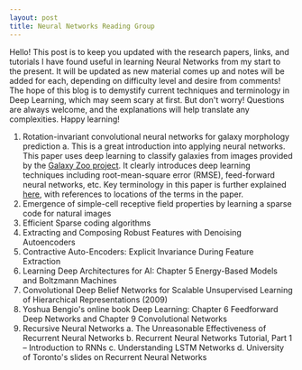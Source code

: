 ```yaml
---
layout: post
title: Neural Networks Reading Group
---
```


Hello! This post is to keep you updated with the research papers, links, and tutorials I have found useful in learning 
Neural Networks from my start to the present. It will be updated as new material comes up and notes will be added for each, depending on difficulty level and desire from comments! The hope of this blog is to demystify current techniques and terminology in Deep Learning, which may seem scary at first. But don't worry! Questions are always welcome, and
the explanations will help translate any complexities. Happy learning!

1. Rotation-invariant convolutional neural networks for galaxy morphology prediction
  a. This is a great introduction into applying neural networks. This paper uses deep learning to classify galaxies from
     images provided by the [Galaxy Zoo project](http://www.galaxyzoo.org/). It clearly introduces deep learning  
     techniques including root-mean-square error (RMSE), feed-forward neural networks, etc. Key terminology in this paper      is further explained [here](), with references to locations of the terms in the paper.
2. Emergence of simple-cell receptive field properties by learning a sparse code for natural images
3. Efficient Sparse coding algorithms
4. Extracting and Composing Robust Features with Denoising Autoencoders
5. Contractive Auto-Encoders: Explicit Invariance During Feature Extraction
6. Learning Deep Architectures for AI: Chapter 5 Energy-Based Models and Boltzmann Machines
7. Convolutional Deep Belief Networks for Scalable Unsupervised Learning of Hierarchical Representations (2009)
8. Yoshua Bengio's online book Deep Learning: Chapter 6 Feedforward Deep Networks and Chapter 9 Convolutional Networks
9. Recursive Neural Networks
  a. The Unreasonable Effectiveness of Recurrent Neural Networks
  b. Recurrent Neural Networks Tutorial, Part 1 – Introduction to RNNs
  c. Understanding LSTM Networks
  d. University of Toronto's slides on Recurrent Neural Networks
